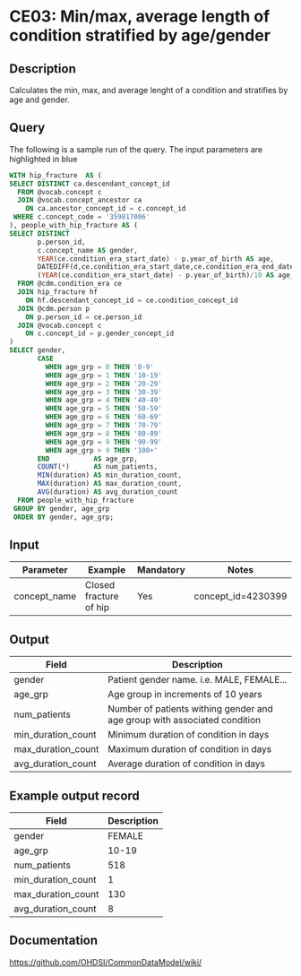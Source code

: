 <!---
Group:condition era
Name:CE03 Min/max, average length of condition stratified by age/gender
Author:Patrick Ryan
CDM Version: 5.3
-->

# CE03: Min/max, average length of condition stratified by age/gender

## Description
Calculates the min, max, and average lenght of a condition and stratifies by age and gender.

## Query
The following is a sample run of the query. The input parameters are highlighted in blue

```sql
WITH hip_fracture  AS (
SELECT DISTINCT ca.descendant_concept_id
  FROM @vocab.concept c
  JOIN @vocab.concept_ancestor ca
    ON ca.ancestor_concept_id = c.concept_id
 WHERE c.concept_code = '359817006'
), people_with_hip_fracture AS (
SELECT DISTINCT
       p.person_id,
       c.concept_name AS gender,
       YEAR(ce.condition_era_start_date) - p.year_of_birth AS age,
       DATEDIFF(d,ce.condition_era_start_date,ce.condition_era_end_date) + 1 AS duration,
       (YEAR(ce.condition_era_start_date) - p.year_of_birth)/10 AS age_grp
  FROM @cdm.condition_era ce
  JOIN hip_fracture hf  
    ON hf.descendant_concept_id = ce.condition_concept_id
  JOIN @cdm.person p
    ON p.person_id = ce.person_id
  JOIN @vocab.concept c
    ON c.concept_id = p.gender_concept_id
)
SELECT gender,
       CASE
         WHEN age_grp = 0 THEN '0-9'
         WHEN age_grp = 1 THEN '10-19'
         WHEN age_grp = 2 THEN '20-29'
         WHEN age_grp = 3 THEN '30-39'
         WHEN age_grp = 4 THEN '40-49'
         WHEN age_grp = 5 THEN '50-59'
         WHEN age_grp = 6 THEN '60-69'
         WHEN age_grp = 7 THEN '70-79'
         WHEN age_grp = 8 THEN '80-89'
         WHEN age_grp = 9 THEN '90-99'
         WHEN age_grp > 9 THEN '100+'
       END           AS age_grp,
       COUNT(*)      AS num_patients,
       MIN(duration) AS min_duration_count,
       MAX(duration) AS max_duration_count,
       AVG(duration) AS avg_duration_count
  FROM people_with_hip_fracture
 GROUP BY gender, age_grp
 ORDER BY gender, age_grp;
```

## Input

|  Parameter |  Example |  Mandatory |  Notes |
| --- | --- | --- | --- |
| concept_name | Closed fracture of hip |  Yes |  concept_id=4230399 |


## Output

|  Field |  Description |
| --- | --- |
| gender | Patient gender name. i.e. MALE, FEMALE... |
| age_grp | Age group in increments of 10 years |
| num_patients | Number of patients withing gender and age group with associated condition |
| min_duration_count | Minimum duration of condition in days |
| max_duration_count | Maximum duration of condition in days |
| avg_duration_count | Average duration of condition in days |

## Example output record

|  Field |  Description |
| --- | --- |
| gender |  FEMALE |
| age_grp |  10-19 |
| num_patients |  518 |
| min_duration_count |  1 |
| max_duration_count | 130  |
| avg_duration_count |  8 |

## Documentation
https://github.com/OHDSI/CommonDataModel/wiki/
